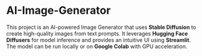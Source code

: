 # AI-Image-Generator
This project is an AI-powered Image Generator that uses **Stable Diffusion** to create high-quality images from text prompts. It leverages **Hugging Face Diffusers** for model inference and provides an intuitive UI using **Streamlit**. The model can be run locally or on **Google Colab** with GPU acceleration.
